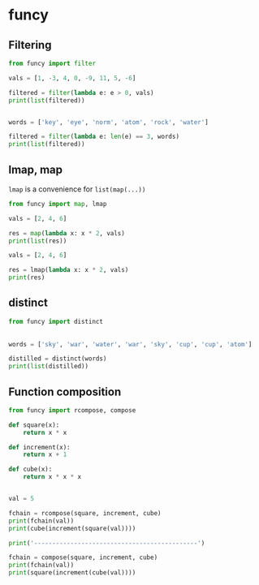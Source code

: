 # funcy 


## Filtering

```python
from funcy import filter

vals = [1, -3, 4, 0, -9, 11, 5, -6]

filtered = filter(lambda e: e > 0, vals)
print(list(filtered))


words = ['key', 'eye', 'norm', 'atom', 'rock', 'water']

filtered = filter(lambda e: len(e) == 3, words)
print(list(filtered))
```

## lmap, map 

`lmap` is a convenience for `list(map(...))`  

```python
from funcy import map, lmap

vals = [2, 4, 6]

res = map(lambda x: x * 2, vals)
print(list(res))

vals = [2, 4, 6]

res = lmap(lambda x: x * 2, vals)
print(res)
```

## distinct

```python
from funcy import distinct
 
 
words = ['sky', 'war', 'water', 'war', 'sky', 'cup', 'cup', 'atom']

distilled = distinct(words)
print(list(distilled))
```

## Function composition

```python
from funcy import rcompose, compose

def square(x):
    return x * x

def increment(x):
    return x + 1

def cube(x):
    return x * x * x


val = 5

fchain = rcompose(square, increment, cube)
print(fchain(val))
print(cube(increment(square(val))))

print('---------------------------------------------')

fchain = compose(square, increment, cube)
print(fchain(val))
print(square(increment(cube(val))))
```
